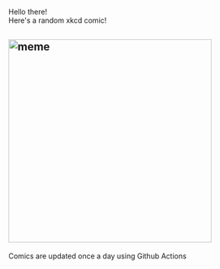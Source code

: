 Hello there! <br>Here's a random xkcd comic!<br>
## <img src="https://imgs.xkcd.com/comics/quotative_like.png" alt="meme" width="400"/><br>
Comics are updated once a day using Github Actions